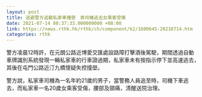 ```yaml
---
layout: post
title: 逃避警方追截私家車撞壆　男司機逃去女乘客受傷
date: 2021-07-14 08:37:33.000000000 +08:00
link: https://news.rthk.hk/rthk/ch/component/k2/1600645-20210714.htm
categories: rthk
---
```


警方凌晨12時許，在元朗公路近博愛交匯處設路障打擊酒後駕駛，期間透過自動車牌識別系統發現一輛私家車的行車證過期，私家車未有按指示停下並高速逃去，其後在屯門公路近汀九橋懷疑失控撞壆。

警方說，私家車司機為一名年約21歲的男子，當警務人員追至時，司機下車逃去，而私家車一名20歲女乘客受傷，腰部及頸痛，清醒送院治理。
